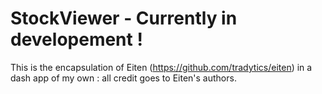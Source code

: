 # StockViewer - Currently in developement !

This is the encapsulation of Eiten (https://github.com/tradytics/eiten) in a dash app of my own : all credit goes to Eiten's authors. 